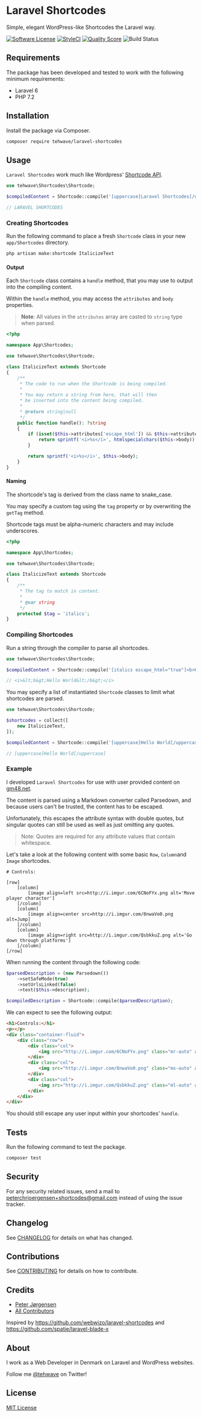 # Laravel Shortcodes

Simple, elegant WordPress-like Shortcodes the Laravel way.

[![Software License](https://img.shields.io/badge/license-MIT-brightgreen.svg?style=flat-square)](LICENSE)
[![StyleCI](https://styleci.io/repos/229155772/shield)](https://styleci.io/repos/229155772)
[![Quality Score](https://img.shields.io/scrutinizer/g/tehwave/laravel-shortcodes.svg?style=flat-square)](https://scrutinizer-ci.com/g/tehwave/laravel-shortcodes)
![Build Status](https://github.com/tehwave/laravel-shortcodes/workflows/tests/badge.svg)

## Requirements

The package has been developed and tested to work with the following minimum requirements:

- Laravel 6
- PHP 7.2

## Installation

Install the package via Composer.

```bash
composer require tehwave/laravel-shortcodes
```

## Usage

`Laravel Shortcodes` work much like Wordpress' [Shortcode API](https://codex.wordpress.org/Shortcode_API).

```php
use tehwave\Shortcodes\Shortcode;

$compiledContent = Shortcode::compile('[uppercase]Laravel Shortcodes[/uppercase]');

// LARAVEL SHORTCODES
```

### Creating Shortcodes

Run the following command to place a fresh `Shortcode` class in your new `app/Shortcodes` directory.

```bash
php artisan make:shortcode ItalicizeText
```

#### Output

Each `Shortcode` class contains a `handle` method, that you may use to output into the compiling content.

Within the `handle` method, you may access the `attributes` and `body` properties.

> **Note**: All values in the `attributes` array are casted to `string` type when parsed.

```php
<?php

namespace App\Shortcodes;

use tehwave\Shortcodes\Shortcode;

class ItalicizeText extends Shortcode
{
    /**
     * The code to run when the Shortcode is being compiled.
     *
     * You may return a string from here, that will then
     * be inserted into the content being compiled.
     *
     * @return string|null
     */
    public function handle(): ?string
    {
        if (isset($this->attributes['escape_html']) && $this->attributes['escape_html'] === 'true')) {
            return sprintf('<i>%s</i>', htmlspecialchars($this->body));
        }

        return sprintf('<i>%s</i>', $this->body);
    }
}
```

#### Naming

The shortcode's tag is derived from the class name to snake_case.

You may specify a custom tag using the `tag` property or by overwriting the `getTag` method.

Shortcode tags must be alpha-numeric characters and may include underscores.

```php
<?php

namespace App\Shortcodes;

use tehwave\Shortcodes\Shortcode;

class ItalicizeText extends Shortcode
{
    /**
     * The tag to match in content.
     *
     * @var string
     */
    protected $tag = 'italics';
}
```

### Compiling Shortcodes

Run a string through the compiler to parse all shortcodes.

```php
use tehwave\Shortcodes\Shortcode;

$compiledContent = Shortcode::compile('[italics escape_html="true"]<b>Hello World</b>[/italics]');

// <i>&lt;b&gt;Hello World&lt;/b&gt;</i>
```

You may specify a list of instantiated `Shortcode` classes to limit what shortcodes are parsed.

```php
use tehwave\Shortcodes\Shortcode;

$shortcodes = collect([
    new ItalicizeText,
]);

$compiledContent = Shortcode::compile('[uppercase]Hello World[/uppercase]', $shortcodes);

// [uppercase]Hello World[/uppercase]
```

### Example

I developed `Laravel Shortcodes` for use with user provided content on [gm48.net](https://gm48.net).

The content is parsed using a Markdown converter called Parsedown, and because users can't be trusted, the content has to be escaped.

Unfortunately, this escapes the attribute syntax with double quotes, but singular quotes can still be used as well as just omitting any quotes.

> Note: Quotes are required for any attribute values that contain whitespace.

Let's take a look at the following content with some basic `Row`, `Column`and `Image` shortcodes.

```
# Controls:

[row]
    [column]
        [image align=left src=http://i.imgur.com/6CNoFYx.png alt='Move player character']
    [/column]
    [column]
        [image align=center src=http://i.imgur.com/8nwaVo0.png alt=Jump]
    [/column]
    [column]
        [image align=right src=http://i.imgur.com/QsbkkuZ.png alt='Go down through platforms']
    [/column]
[/row]
```

When running the content through the following code:

```php
$parsedDescription = (new Parsedown())
    ->setSafeMode(true)
    ->setUrlsLinked(false)
    ->text($this->description);

$compiledDescription = Shortcode::compile($parsedDescription);
```

We can expect to see the following output:

```html
<h1>Controls:</h1>
<p></p>
<div class="container-fluid">
    <div class="row">
        <div class="col">
            <img src="http://i.imgur.com/6CNoFYx.png" class="mr-auto" alt="Move player character">
        </div>
        <div class="col">
            <img src="http://i.imgur.com/8nwaVo0.png" class="mx-auto" alt="Jump">
        </div>
        <div class="col">
            <img src="http://i.imgur.com/QsbkkuZ.png" class="ml-auto" alt="Go down through platforms">
        </div>
    </div>
</div>
```

You should still escape any user input within your shortcodes' `handle`.

## Tests

Run the following command to test the package.

```bash
composer test
```

## Security

For any security related issues, send a mail to [peterchrjoergensen+shortcodes@gmail.com](mailto:peterchrjoergensen+shortcodes@gmail.com) instead of using the issue tracker.

## Changelog

See [CHANGELOG](CHANGELOG.md) for details on what has changed.

## Contributions

See [CONTRIBUTING](CONTRIBUTING.md) for details on how to contribute.

## Credits

- [Peter Jørgensen](https://github.com/tehwave)
- [All Contributors](../../contributors)

Inspired by https://github.com/webwizo/laravel-shortcodes and https://github.com/spatie/laravel-blade-x

## About

I work as a Web Developer in Denmark on Laravel and WordPress websites.

Follow me [@tehwave](https://twitter.com/tehwave) on Twitter!

## License

[MIT License](LICENSE)
